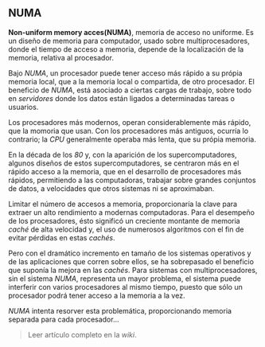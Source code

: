 ## NUMA

__Non-uniform memory acces(NUMA)__, memoria de acceso no uniforme.
Es un diseño de memoria para computador, usado sobre multiprocesadores, donde el tiempo
de acceso a memoria, depende de la localización de la memoria, relativa al procesador.

Bajo _NUMA_, un procesador puede tener acceso más rápido a su própia memoria local, que a
la memoria local o compartida, de otro procesador. El beneficio de _NUMA_, está asociado
a ciertas cargas de trabajo, sobre todo en _servidores_ donde los datos están ligados a
determinadas tareas o usuarios.


Los procesadores más modernos, operan considerablemente más rápido, que la momoria que
usan. Con los procesadores más antiguos, ocurría lo contrario; la _CPU_ generalmente
operaba más lenta, que su própia memoria.

En la década de los _80_ y, con la aparición de los supercomputadores, algunos diseños
de estos supercomputadores, se centraron más en el rápido acceso a la memoria, que en
el desarrollo de procesadores más rápidos, permitiendo a las computadoras, trabajar sobre
grandes conjuntos de datos, a velocidades que otros sistemas ni se aproximaban.

Limitar el número de accesos a memoria, proporcionaría la clave para extraer un alto
rendimiento a modernas computadoras.
Para el desempeño de los procesadores, ésto significó un creciente montante de memoria
_caché_ de alta velocidad y, el uso de numerosos algoritmos con el fin de evitar
pérdidas en estas _cachés_.

Pero con el dramático incremento en tamaño de los sistemas operativos y de las aplicaciones
que corren sobre ellos, se ha sobrepasado el beneficio que suponía la mejora en las _cachés_.
Para sistemas con multiprocesadores, sin el sistema _NUMA_, representa un mayor problema,
el sistema puede interferir con varios procesadores al mismo tiempo, puesto que sólo un 
procesador podrá tener acceso a la memoria a la vez. 

_NUMA_ intenta resorver esta problemática, proporcionando memoria separada para cada
procesador...

>Leer artículo completo en la _wiki_.
